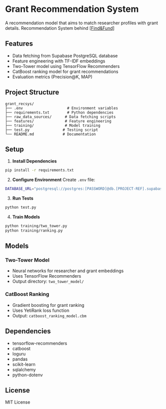 # Grant Recommendation System

A recommendation model that aims to match researcher profiles with grant details. Recommendation System behind [[Find&Fund](https://findandfund.vercel.app/)]

## Features
- Data fetching from Supabase PostgreSQL database
- Feature engineering with TF-IDF embeddings
- Two-Tower model using TensorFlow Recommenders
- CatBoost ranking model for grant recommendations
- Evaluation metrics (Precision@K, MAP)

## Project Structure
```
grant_recsys/
├── .env                    # Environment variables
├── requirements.txt        # Python dependencies
├── raw_data_sources/      # Data fetching scripts
├── features/              # Feature engineering
├── training/              # Model training
├── test.py               # Testing script
└── README.md             # Documentation
```

## Setup

1. **Install Dependencies**
```bash
pip install -r requirements.txt
```

2. **Configure Environment**
Create `.env` file:
```bash
DATABASE_URL="postgresql://postgres:[PASSWORD]@db.[PROJECT-REF].supabase.co:6543/postgres"
```

3. **Run Tests**
```bash
python test.py
```

4. **Train Models**
```bash
python training/two_tower.py
python training/ranking.py
```

## Models

### Two-Tower Model
- Neural networks for researcher and grant embeddings
- Uses TensorFlow Recommenders
- Output directory: `two_tower_model/`

### CatBoost Ranking
- Gradient boosting for grant ranking
- Uses YetiRank loss function
- Output: `catboost_ranking_model.cbm`

## Dependencies
- tensorflow-recommenders
- catboost
- loguru
- pandas
- scikit-learn
- sqlalchemy
- python-dotenv

## License
MIT License